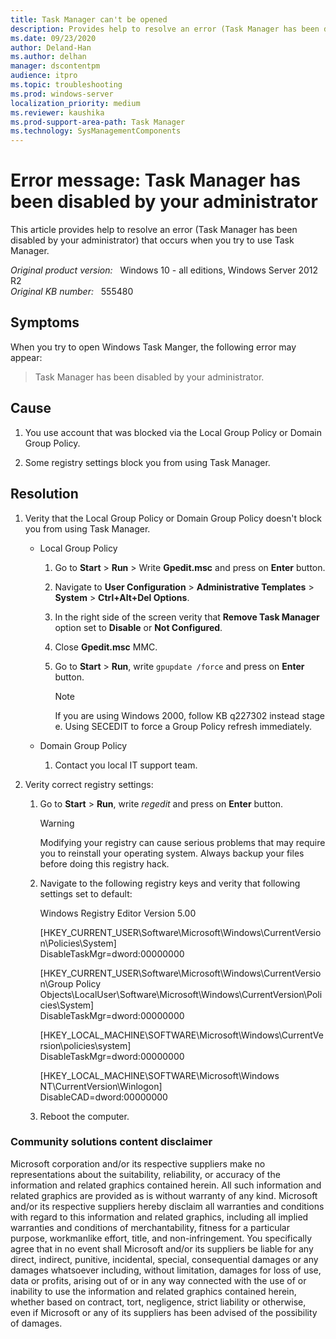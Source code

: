 ```yaml
---
title: Task Manager can't be opened
description: Provides help to resolve an error (Task Manager has been disabled by your administrator) that occurs when you try to use Task Manager.
ms.date: 09/23/2020
author: Deland-Han
ms.author: delhan
manager: dscontentpm
audience: itpro
ms.topic: troubleshooting
ms.prod: windows-server
localization_priority: medium
ms.reviewer: kaushika
ms.prod-support-area-path: Task Manager 
ms.technology: SysManagementComponents 
---
```

# Error message: Task Manager has been disabled by your administrator

This article provides help to resolve an error (Task Manager has been disabled by your administrator) that occurs when you try to use Task Manager.

_Original product version:_ &nbsp; Windows 10 - all editions, Windows Server 2012 R2  
_Original KB number:_ &nbsp; 555480

## Symptoms

When you try to open Windows Task Manger, the following error may appear:

> Task Manager has been disabled by your administrator.

## Cause

1. You use account that was blocked via the Local Group Policy or Domain Group Policy.

2. Some registry settings block you from using Task Manager.

## Resolution

1. Verity that the Local Group Policy or Domain Group Policy doesn't block you from using Task Manager.

    - Local Group Policy

        1. Go to **Start** > **Run** > Write **Gpedit.msc** and press on **Enter** button.

        2. Navigate to **User Configuration** > **Administrative Templates** > **System** > **Ctrl+Alt+Del Options**.

        3. In the right side of the screen verity that **Remove Task Manager** option set to **Disable** or **Not Configured**.

        4. Close **Gpedit.msc** MMC.

        5. Go to **Start** > **Run**, write `gpupdate /force` and press on **Enter** button.

            > [!NOTE]
            > If you are using Windows 2000, follow KB q227302 instead stage e. Using SECEDIT to force a Group Policy refresh immediately.

    - Domain Group Policy

        1. Contact you local IT support team.

2. Verity correct registry settings:

    1. Go to **Start** > **Run**, write *regedit* and press on **Enter** button.

        > [!WARNING]
        > Modifying your registry can cause serious problems that may require you to reinstall your operating system. Always backup your files before doing this registry hack.

    2. Navigate to the following registry keys and verity that following settings set to default:

        Windows Registry Editor Version 5.00

        [HKEY_CURRENT_USER\Software\Microsoft\Windows\CurrentVersion\Policies\System]  
        DisableTaskMgr=dword:00000000

        [HKEY_CURRENT_USER\Software\Microsoft\Windows\CurrentVersion\Group Policy Objects\LocalUser\Software\Microsoft\Windows\CurrentVersion\Policies\System]  
        DisableTaskMgr=dword:00000000

        [HKEY_LOCAL_MACHINE\SOFTWARE\Microsoft\Windows\CurrentVersion\policies\system\]  
        DisableTaskMgr=dword:00000000

        [HKEY_LOCAL_MACHINE\SOFTWARE\Microsoft\Windows NT\CurrentVersion\Winlogon]  
        DisableCAD=dword:00000000

    3. Reboot the computer.

### Community solutions content disclaimer

Microsoft corporation and/or its respective suppliers make no representations about the suitability, reliability, or accuracy of the information and related graphics contained herein. All such information and related graphics are provided as is without warranty of any kind. Microsoft and/or its respective suppliers hereby disclaim all warranties and conditions with regard to this information and related graphics, including all implied warranties and conditions of merchantability, fitness for a particular purpose, workmanlike effort, title, and non-infringement. You specifically agree that in no event shall Microsoft and/or its suppliers be liable for any direct, indirect, punitive, incidental, special, consequential damages or any damages whatsoever including, without limitation, damages for loss of use, data or profits, arising out of or in any way connected with the use of or inability to use the information and related graphics contained herein, whether based on contract, tort, negligence, strict liability or otherwise, even if Microsoft or any of its suppliers has been advised of the possibility of damages.
